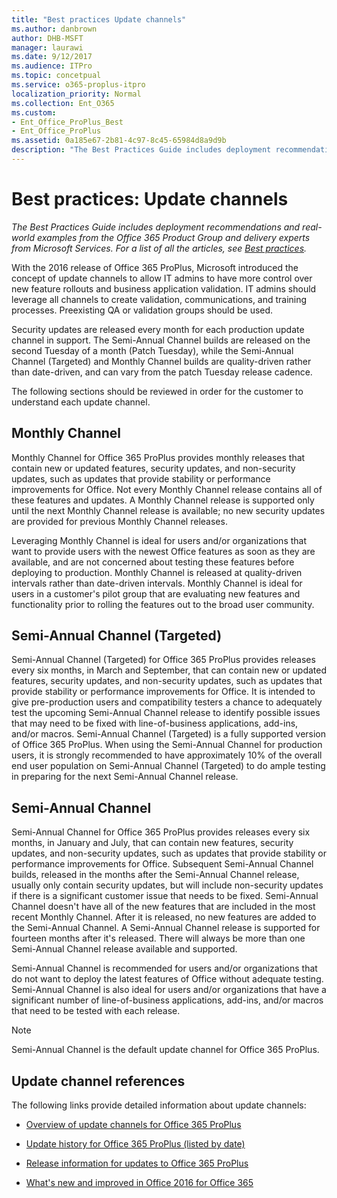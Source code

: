 ```yaml
---
title: "Best practices Update channels"
ms.author: danbrown
author: DHB-MSFT
manager: laurawi
ms.date: 9/12/2017
ms.audience: ITPro
ms.topic: concetpual
ms.service: o365-proplus-itpro
localization_priority: Normal
ms.collection: Ent_O365
ms.custom: 
- Ent_Office_ProPlus_Best
- Ent_Office_ProPlus
ms.assetid: 0a185e67-2b81-4c97-8c45-65984d8a9d9b
description: "The Best Practices Guide includes deployment recommendations and real-world examples from the Office 365 Product Group and delivery experts from Microsoft Services. For a list of all the articles, see Best practices."
---
```


# Best practices: Update channels

 *The Best Practices Guide includes deployment recommendations and real-world examples from the Office 365 Product Group and delivery experts from Microsoft Services. For a list of all the articles, see [Best practices](best-practices.md).* 
  
With the 2016 release of Office 365 ProPlus, Microsoft introduced the concept of update channels to allow IT admins to have more control over new feature rollouts and business application validation. IT admins should leverage all channels to create validation, communications, and training processes. Preexisting QA or validation groups should be used.
  
Security updates are released every month for each production update channel in support. The Semi-Annual Channel builds are released on the second Tuesday of a month (Patch Tuesday), while the Semi-Annual Channel (Targeted) and Monthly Channel builds are quality-driven rather than date-driven, and can vary from the patch Tuesday release cadence. 
  
The following sections should be reviewed in order for the customer to understand each update channel.
  
## Monthly Channel

Monthly Channel for Office 365 ProPlus provides monthly releases that contain new or updated features, security updates, and non-security updates, such as updates that provide stability or performance improvements for Office. Not every Monthly Channel release contains all of these features and updates. A Monthly Channel release is supported only until the next Monthly Channel release is available; no new security updates are provided for previous Monthly Channel releases.
  
Leveraging Monthly Channel is ideal for users and/or organizations that want to provide users with the newest Office features as soon as they are available, and are not concerned about testing these features before deploying to production. Monthly Channel is released at quality-driven intervals rather than date-driven intervals. Monthly Channel is ideal for users in a customer's pilot group that are evaluating new features and functionality prior to rolling the features out to the broad user community.
  
## Semi-Annual Channel (Targeted)

Semi-Annual Channel (Targeted) for Office 365 ProPlus provides releases every six months, in March and September, that can contain new or updated features, security updates, and non-security updates, such as updates that provide stability or performance improvements for Office. It is intended to give pre-production users and compatibility testers a chance to adequately test the upcoming Semi-Annual Channel release to identify possible issues that may need to be fixed with line-of-business applications, add-ins, and/or macros. Semi-Annual Channel (Targeted) is a fully supported version of Office 365 ProPlus. When using the Semi-Annual Channel for production users, it is strongly recommended to have approximately 10% of the overall end user population on Semi-Annual Channel (Targeted) to do ample testing in preparing for the next Semi-Annual Channel release.
  
## Semi-Annual Channel

Semi-Annual Channel for Office 365 ProPlus provides releases every six months, in January and July, that can contain new features, security updates, and non-security updates, such as updates that provide stability or performance improvements for Office. Subsequent Semi-Annual Channel builds, released in the months after the Semi-Annual Channel release, usually only contain security updates, but will include non-security updates if there is a significant customer issue that needs to be fixed. Semi-Annual Channel doesn't have all of the new features that are included in the most recent Monthly Channel. After it is released, no new features are added to the Semi-Annual Channel. A Semi-Annual Channel release is supported for fourteen months after it's released. There will always be more than one Semi-Annual Channel release available and supported.
  
Semi-Annual Channel is recommended for users and/or organizations that do not want to deploy the latest features of Office without adequate testing. Semi-Annual Channel is also ideal for users and/or organizations that have a significant number of line-of-business applications, add-ins, and/or macros that need to be tested with each release.
  
> [!NOTE]
>  Semi-Annual Channel is the default update channel for Office 365 ProPlus.
  
## Update channel references

The following links provide detailed information about update channels:
  
- [Overview of update channels for Office 365 ProPlus](https://technet.microsoft.com/en-us/library/mt455210.aspx)
    
- [Update history for Office 365 ProPlus (listed by date)](https://docs.microsoft.com/officeupdates/update-history-office365-proplus-by-date)
    
- [Release information for updates to Office 365 ProPlus](https://docs.microsoft.com/officeupdates/release-notes-office365-proplus)
    
- [What's new and improved in Office 2016 for Office 365](https://support.office.com/en-us/article/What-s-new-and-improved-in-Office-2016-for-Office-365-95c8d81d-08ba-42c1-914f-bca4603e1426?ui=en-US&amp;rs=en-US&amp;ad=US)
    

